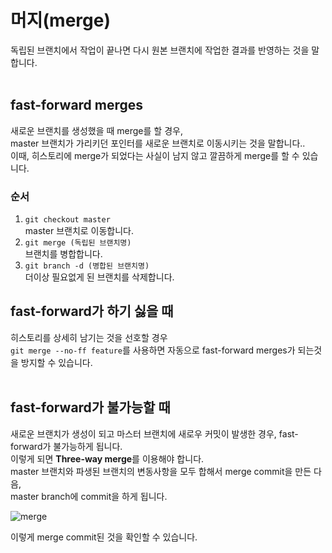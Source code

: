 # 머지(merge)
독립된 브랜치에서 작업이 끝나면 다시 원본 브랜치에 작업한 결과를 반영하는 것을 말합니다.<br><br>


## fast-forward merges
새로운 브랜치를 생성했을 때 merge를 할 경우,<br>
master 브랜치가 가리키던 포인터를 새로운 브랜치로 이동시키는 것을 말합니다..<br>
이때, 히스토리에 merge가 되었다는 사실이 남지 않고 깔끔하게 merge를 할 수 있습니다.<br>

### 순서
1. `git checkout master` <br>
master 브랜치로 이동합니다.<br>
2. `git merge (독립된 브랜치명)`<br>
브랜치를 병합합니다.<br>
3. `git branch -d (병합된 브랜치명)`<br>
더이상 필요없게 된 브랜치를 삭제합니다.

## fast-forward가 하기 싫을 때
히스토리를 상세히 남기는 것을 선호할 경우<br>
`git merge --no-ff feature`를 사용하면 자동으로 fast-forward merges가 되는것을 방지할 수 있습니다.<br><br>

## fast-forward가 불가능할 때
새로운 브랜치가 생성이 되고 마스터 브랜치에 새로우 커밋이 발생한 경우, fast-forward가 불가능하게 됩니다.<br>
이렇게 되면 **Three-way merge**를 이용해야 합니다.<br>
master 브랜치와 파생된 브랜치의 변동사항을 모두 합해서 merge commit을 만든 다음, <br>
master branch에 commit을 하게 됩니다.

![merge](https://user-images.githubusercontent.com/56298540/180648970-53ac68de-c7eb-4f28-ae72-22a53b1ff11d.PNG)

이렇게 merge commit된 것을 확인할 수 있습니다.
